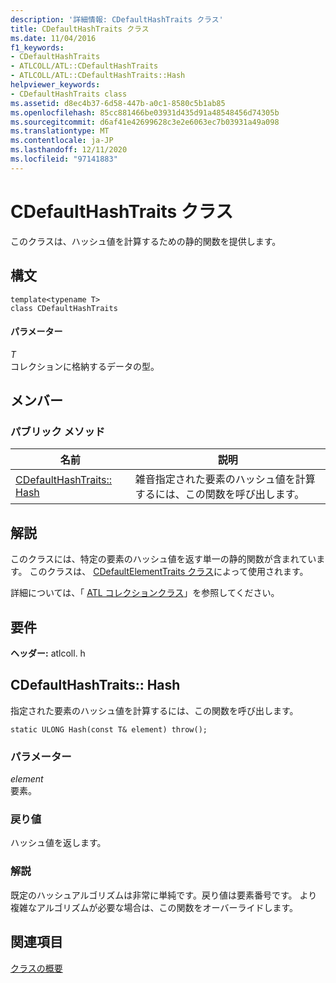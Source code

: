 ```yaml
---
description: '詳細情報: CDefaultHashTraits クラス'
title: CDefaultHashTraits クラス
ms.date: 11/04/2016
f1_keywords:
- CDefaultHashTraits
- ATLCOLL/ATL::CDefaultHashTraits
- ATLCOLL/ATL::CDefaultHashTraits::Hash
helpviewer_keywords:
- CDefaultHashTraits class
ms.assetid: d8ec4b37-6d58-447b-a0c1-8580c5b1ab85
ms.openlocfilehash: 85cc881466be03931d435d91a48548456d74305b
ms.sourcegitcommit: d6af41e42699628c3e2e6063ec7b03931a49a098
ms.translationtype: MT
ms.contentlocale: ja-JP
ms.lasthandoff: 12/11/2020
ms.locfileid: "97141883"
---
```

# <a name="cdefaulthashtraits-class"></a>CDefaultHashTraits クラス

このクラスは、ハッシュ値を計算するための静的関数を提供します。

## <a name="syntax"></a>構文

```
template<typename T>
class CDefaultHashTraits
```

#### <a name="parameters"></a>パラメーター

*T*<br/>
コレクションに格納するデータの型。

## <a name="members"></a>メンバー

### <a name="public-methods"></a>パブリック メソッド

|名前|説明|
|----------|-----------------|
|[CDefaultHashTraits:: Hash](#hash)|雑音指定された要素のハッシュ値を計算するには、この関数を呼び出します。|

## <a name="remarks"></a>解説

このクラスには、特定の要素のハッシュ値を返す単一の静的関数が含まれています。 このクラスは、 [CDefaultElementTraits クラス](../../atl/reference/cdefaultelementtraits-class.md)によって使用されます。

詳細については、「 [ATL コレクションクラス](../../atl/atl-collection-classes.md)」を参照してください。

## <a name="requirements"></a>要件

**ヘッダー:** atlcoll. h

## <a name="cdefaulthashtraitshash"></a><a name="hash"></a> CDefaultHashTraits:: Hash

指定された要素のハッシュ値を計算するには、この関数を呼び出します。

```
static ULONG Hash(const T& element) throw();
```

### <a name="parameters"></a>パラメーター

*element*<br/>
要素。

### <a name="return-value"></a>戻り値

ハッシュ値を返します。

### <a name="remarks"></a>解説

既定のハッシュアルゴリズムは非常に単純です。戻り値は要素番号です。 より複雑なアルゴリズムが必要な場合は、この関数をオーバーライドします。

## <a name="see-also"></a>関連項目

[クラスの概要](../../atl/atl-class-overview.md)
